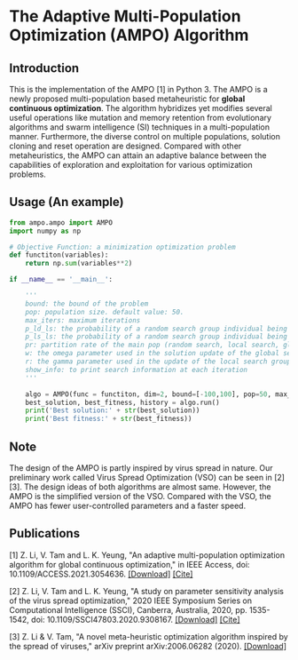 # The Adaptive Multi-Population Optimization (AMPO) Algorithm


## Introduction
This is the implementation of the AMPO [1] in Python 3. The AMPO is a newly proposed multi-population based metaheuristic for  **global continuous optimization**. The algorithm hybridizes yet modifies several useful operations like mutation and memory retention from evolutionary algorithms and swarm intelligence (SI) techniques in a multi-population manner. Furthermore, the diverse control on multiple populations, solution cloning and reset operation are designed. Compared with other metaheuristics, the AMPO can attain an adaptive balance between the capabilities of exploration and exploitation for various optimization problems.

## Usage (An example)

```python
from ampo.ampo import AMPO
import numpy as np

# Objective Function: a minimization optimization problem
def functiton(variables):
    return np.sum(variables**2)

if __name__ == '__main__':

    '''
    bound: the bound of the problem
    pop: population size. default value: 50.
    max_iters: maximum iterations
    p_ld_ls: the probability of a random search group individual being transformed into the local search (ls) group by the leader (ld) group individual. default value: 0.8.
    p_ls_ls: the probability of a random search group individual being transformed into the local search (ls) group by a local search (ls) group individual. default value: 0.8.
    pr: partition rate of the main pop (random search, local search, global search and leader groups) and the migrating group. default value: 0.6.
    w: the omega parameter used in the solution update of the global search group individuals. default value: 0.1.
    r: the gamma parameter used in the update of the local search group individuals. default value: 0.9.
    show_info: to print search information at each iteration
    '''

    algo = AMPO(func = functiton, dim=2, bound=[-100,100], pop=50, max_iters=1000, p_ld_ls=0.8, p_ls_ls=0.8, pr=0.6, w=0.1, r=0.9, show_info=False)
    best_solution, best_fitness, history = algo.run()
    print('Best solution:' + str(best_solution))
    print('Best fitness:' + str(best_fitness))

```

## Note
The design of the AMPO is partly inspired by virus spread  in nature. Our preliminary work called Virus Spread Optimization (VSO) can be seen in [2][3]. The design ideas of both algorithms are almost same. However, the AMPO is the simplified version of the VSO. Compared with the VSO, the AMPO has fewer user-controlled parameters and a faster speed.

## Publications

[1] Z. Li, V. Tam and L. K. Yeung, "An adaptive multi-population optimization algorithm for global continuous optimization," in IEEE Access, doi: 10.1109/ACCESS.2021.3054636. [[Download]](https://ieeexplore.ieee.org/stamp/stamp.jsp?tp=&arnumber=9336004) [[Cite]](https://ieeexplore.ieee.org/document/9336004/)

[2] Z. Li, V. Tam and L. K. Yeung, "A study on parameter sensitivity analysis of the virus spread optimization," 2020 IEEE Symposium Series on Computational Intelligence (SSCI), Canberra, Australia, 2020, pp. 1535-1542, doi: 10.1109/SSCI47803.2020.9308167. [[Download]](https://ieeexplore.ieee.org/document/9308167) [[Cite]](https://ieeexplore.ieee.org/document/9308167)

[3] Z. Li & V. Tam, "A novel meta-heuristic optimization algorithm inspired by the spread of viruses," arXiv preprint arXiv:2006.06282 (2020). [[Download]](https://arxiv.org/pdf/2006.06282)



